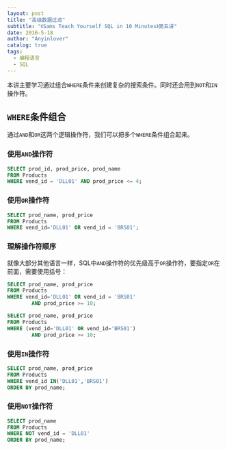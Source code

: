 ```yaml
---
layout: post
title: "高级数据过滤"
subtitle: "《Sams Teach Yourself SQL in 10 Minutes》第五讲"
date: 2016-5-18
author: "Anyinlover"
catalog: true
tags:
  - 编程语言
  - SQL
---
```

本讲主要学习通过组合`WHERE`条件来创建复杂的搜索条件。同时还会用到`NOT`和`IN`操作符。

## `WHERE`条件组合

通过`AND`和`OR`这两个逻辑操作符，我们可以把多个`WHERE`条件组合起来。

### 使用`AND`操作符

~~~sql
SELECT prod_id, prod_price, prod_name
FROM Products
WHERE vend_id = 'DLL01' AND prod_price <= 4;
~~~

### 使用`OR`操作符

~~~sql
SELECT prod_name, prod_price
FROM Products
WHERE vend_id='DLL01' OR vend_id = 'BRS01';
~~~

### 理解操作符顺序

就像大部分其他语言一样，SQL中`AND`操作符的优先级高于`OR`操作符，要指定`OR`在前面，需要使用括号：

~~~sql
SELECT prod_name, prod_price
FROM Products
WHERE vend_id='DLL01' OR vend_id = 'BRS01'
		AND prod_price >= 10;

SELECT prod_name, prod_price
FROM Products
WHERE (vend_id='DLL01' OR vend_id='BRS01')
		AND prod_price >= 10;
~~~
            
### 使用`IN`操作符

~~~sql
SELECT prod_name, prod_price
FROM Products
WHERE vend_id IN('DLL01','BRS01')
ORDER BY prod_name;
~~~

### 使用`NOT`操作符

~~~sql
SELECT prod_name
FROM Products
WHERE NOT vend_id = 'DLL01'
ORDER BY prod_name;
~~~